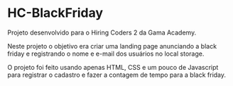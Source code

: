 # HC-BlackFriday
Projeto desenvolvido para o Hiring Coders 2 da Gama Academy.

Neste projeto o objetivo era criar uma landing page anunciando a black friday e registrando o nome e e-mail dos usuários no local storage.

O projeto foi feito usando apenas HTML, CSS e um pouco de Javascript para registrar o cadastro e fazer a contagem de tempo para a black friday.
